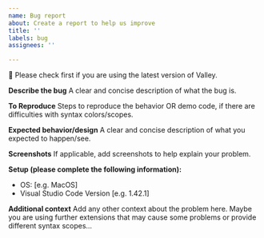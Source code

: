 ```yaml
---
name: Bug report
about: Create a report to help us improve
title: ''
labels: bug
assignees: ''

---
```


🚧 Please check first if you are using the latest version of Valley.

**Describe the bug**
A clear and concise description of what the bug is.

**To Reproduce**
Steps to reproduce the behavior OR demo code, if there are difficulties with syntax colors/scopes.

**Expected behavior/design**
A clear and concise description of what you expected to happen/see.

**Screenshots**
If applicable, add screenshots to help explain your problem.

**Setup (please complete the following information):**
 - OS: [e.g. MacOS]
 - Visual Studio Code Version [e.g. 1.42.1]

**Additional context**
Add any other context about the problem here. Maybe you are using further extensions that may cause some problems or provide different syntax scopes...
